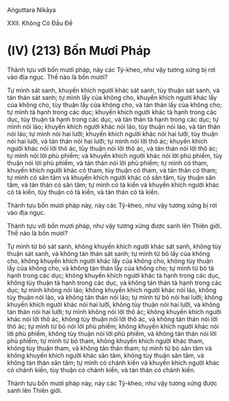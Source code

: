 Aṅguttara Nikāya

XXII. Không Có Ðầu Ðề

# (IV) (213) Bốn Mươi Pháp

Thành tựu với bốn mươi pháp, này các Tỷ-kheo, như vậy tương xứng bị rơi vào địa ngục. Thế nào là bốn mươi?

Tự mình sát sanh, khuyến khích người khác sát sanh, tùy thuận sát sanh, và tán thán sát sanh; tự mình lấy của không cho, khuyến khích người khác lấy của không cho, tùy thuận lấy của không cho, và tán thán lấy của không cho; tự mình tà hạnh trong các dục; khuyến khích người khác tà hạnh trong các dục, tùy thuận tà hạnh trong các dục, và tán thán tà hạnh trong các dục; tự mình nói láo; khuyến khích người khác nói láo, tùy thuận nói láo, và tán thán nói láo; tự mình nói hai lưỡi; khuyến khích người khác nói hai lưỡi, tùy thuận nói hai lưỡi, và tán thán nói hai lưỡi; tự mình nói lời thô ác; khuyến khích người khác nói lời thô ác, tùy thuận nói lời thô ác, và tán thán nói lời thô ác; tự mình nói lời phù phiếm; và khuyến khích người khác nói lời phù phiếm, tùy thuận nói lời phù phiếm, và tán thán nói lời phù phiếm; tự mình có tham, khuyến khích người khác có tham, tùy thuận có tham, và tán thán có tham; tự mình có sân tâm và khuyến khích người khác có sân tâm, tùy thuận sân tâm, và tán thán có sân tâm; tự mình có tà kiến và khuyến khích người khác có tà kiến, tùy thuận có tà kiến, và tán thán có tà kiến.

Thành tựu bốn mươi pháp này, này các Tỷ-kheo, như vậy tương xứng bị rơi vào địa ngục.

Thành tựu với bốn mươi pháp, như vậy tương xứng được sanh lên Thiên giới. Thế nào là bốn mươi?

Tự mình từ bỏ sát sanh, không khuyến khích người khác sát sanh, không tùy thuận sát sanh, và không tán thán sát sanh; tự mình từ bỏ lấy của không cho, không khuyến khích người khác lấy của không cho, không tùy thuận lấy của không cho, và không tán thán lấy của không cho; tự mình từ bỏ tà hạnh trong các dục; không khuyến khích người khác tà hạnh trong các dục, không tùy thuận tà hạnh trong các dục, và không tán thán tà hạnh trong các dục; tự mình không nói láo; không khuyến khích người khác nói láo, không tùy thuận nói láo, và không tán thán nói láo; tự mình từ bỏ nói hai lưỡi; không khuyến khích người khác nói hai lưỡi, không tùy thuận nói hai lưỡi, và không tán thán nói hai lưỡi; tự mình không nói lời thô ác; không khuyến khích người khác nói lời thô ác, không tùy thuận nói lời thô ác, và không tán thán nói lời thô ác; tự mình từ bỏ nói lời phù phiếm; không khuyến khích người khác nói lời phù phiếm, không tùy thuận nói lời phù phiếm, và không tán thán nói lời phù phiếm; tự mình từ bỏ tham, không khuyến khích người khác tham, không tùy thuận tham, và không tán thán tham; tự mình từ bỏ sân tâm và không khuyến khích người khác sân tâm, không tùy thuận sân tâm, và không tán thán sân tâm; tự mình có chánh kiến và khuyến khích người khác có chánh kiến, tùy thuận có chánh kiến, và tán thán có chánh kiến.

Thành tựu bốn mươi pháp này, này các Tỷ-kheo, như vậy tương xứng được sanh lên Thiên giới.

